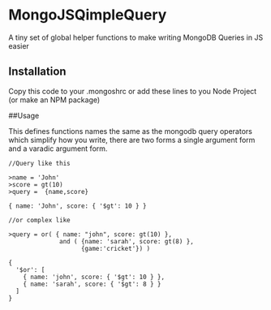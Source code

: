 # MongoJSQimpleQuery
A tiny set of global helper functions to make writing MongoDB Queries in JS easier

## Installation

Copy this code to your .mongoshrc or add these lines to you Node Project (or make an NPM package)

##Usage

This defines functions names the same as the mongodb query operators which simplify how you write, there are two forms
a single argument form and a varadic argument form. 

```
//Query like this

>name = 'John'
>score = gt(10)
>query =  {name,score}

{ name: 'John', score: { '$gt': 10 } }

//or complex like

>query = or( { name: "john", score: gt(10) }, 
              and ( {name: 'sarah', score: gt(8) }, 
                    {game:'cricket'}) )

{
  '$or': [
    { name: 'john', score: { '$gt': 10 } },
    { name: 'sarah', score: { '$gt': 8 } }
  ]
}


```
